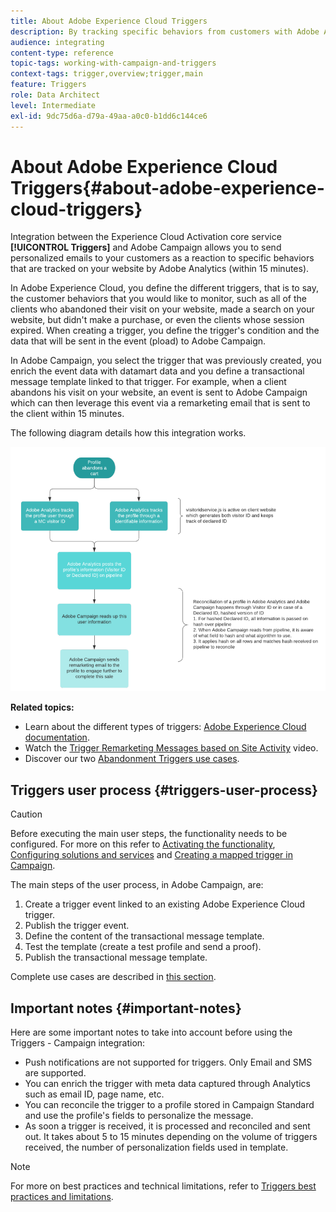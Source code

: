 ```yaml
---
title: About Adobe Experience Cloud Triggers
description: By tracking specific behaviors from customers with Adobe Analytics, you can now send personalized emails to your customers in Adobe Campaign.
audience: integrating
content-type: reference
topic-tags: working-with-campaign-and-triggers
context-tags: trigger,overview;trigger,main
feature: Triggers
role: Data Architect
level: Intermediate
exl-id: 9dc75d6a-d79a-49aa-a0c0-b1dd6c144ce6
---
```

# About Adobe Experience Cloud Triggers{#about-adobe-experience-cloud-triggers}

Integration between the Experience Cloud Activation core service **[!UICONTROL Triggers]** and Adobe Campaign allows you to send personalized emails to your customers as a reaction to specific behaviors that are tracked on your website by Adobe Analytics (within 15 minutes).

In Adobe Experience Cloud, you define the different triggers, that is to say, the customer behaviors that you would like to monitor, such as all of the clients who abandoned their visit on your website, made a search on your website, but didn't make a purchase, or even the clients whose session expired. When creating a trigger, you define the trigger's condition and the data that will be sent in the event (pload) to Adobe Campaign.

In Adobe Campaign, you select the trigger that was previously created, you enrich the event data with datamart data and you define a transactional message template linked to that trigger. For example, when a client abandons his visit on your website, an event is sent to Adobe Campaign which can then leverage this event via a remarketing email that is sent to the client within 15 minutes.

The following diagram details how this integration works.

![](assets/triggers_diagram.png)

**Related topics:**

* Learn about the different types of triggers: [Adobe Experience Cloud documentation](https://experienceleague.adobe.com/docs/core-services/interface/activation/triggers.html).
* Watch the [Trigger Remarketing Messages based on Site Activity](https://helpx.adobe.com/marketing-cloud/how-to/email-marketing.html#step-two) video.
* Discover our two [Abandonment Triggers use cases](../../integrating/using/abandonment-triggers-use-cases.md).

## Triggers user process {#triggers-user-process}

>[!CAUTION]
>
>Before executing the main user steps, the functionality needs to be configured. For more on this refer to [Activating the functionality](../../integrating/using/configuring-triggers-in-experience-cloud.md#activating-the-functionality), [Configuring solutions and services](../../integrating/using/configuring-triggers-in-experience-cloud.md#configuring-solutions-and-services) and [Creating a mapped trigger in Campaign](../../integrating/using/using-triggers-in-campaign.md#creating-a-mapped-trigger-in-campaign).

The main steps of the user process, in Adobe Campaign, are:

1. Create a trigger event linked to an existing Adobe Experience Cloud trigger.
1. Publish the trigger event.
1. Define the content of the transactional message template.
1. Test the template (create a test profile and send a proof).
1. Publish the transactional message template.

Complete use cases are described in [this section](../../integrating/using/abandonment-triggers-use-cases.md).

## Important notes {#important-notes}

Here are some important notes to take into account before using the Triggers - Campaign integration:

* Push notifications are not supported for triggers. Only Email and SMS are supported.
* You can enrich the trigger with meta data captured through Analytics such as email ID, page name, etc.
* You can reconcile the trigger to a profile stored in Campaign Standard and use the profile's fields to personalize the message.
* As soon a trigger is received, it is processed and reconciled and sent out. It takes about 5 to 15 minutes depending on the volume of triggers received, the number of personalization fields used in template.

>[!NOTE]
>
>For more on best practices and technical limitations, refer to [Triggers best practices and limitations](../../integrating/using/configuring-triggers-in-experience-cloud.md#triggers-best-practices-and-limitations).
